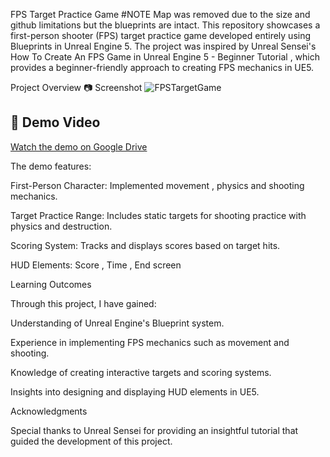 FPS Target Practice Game
#NOTE  Map was removed due to the size and github limitations but the blueprints are intact.
This repository showcases a first-person shooter (FPS) target practice game developed entirely using Blueprints in Unreal Engine 5. The project was inspired by Unreal Sensei's How To Create An FPS Game in Unreal Engine 5 - Beginner Tutorial
, which provides a beginner-friendly approach to creating FPS mechanics in UE5.

Project Overview
📷 Screenshot
![FPSTargetGame](Thumbnail.png)

## 🎥 Demo Video
[Watch the demo on Google Drive](https://drive.google.com/file/d/1x7QWrdwSDPHdde2MZk-avG1aEJ4PTzGJ/view?usp=sharing)

The demo features:

First-Person Character: Implemented movement , physics and shooting mechanics.

Target Practice Range: Includes static targets for shooting practice with physics and destruction.

Scoring System: Tracks and displays scores based on target hits.

HUD Elements: Score , Time , End screen

Learning Outcomes

Through this project, I have gained:

Understanding of Unreal Engine's Blueprint system.

Experience in implementing FPS mechanics such as movement and shooting.

Knowledge of creating interactive targets and scoring systems.

Insights into designing and displaying HUD elements in UE5.

Acknowledgments

Special thanks to Unreal Sensei for providing an insightful tutorial that guided the development of this project.

